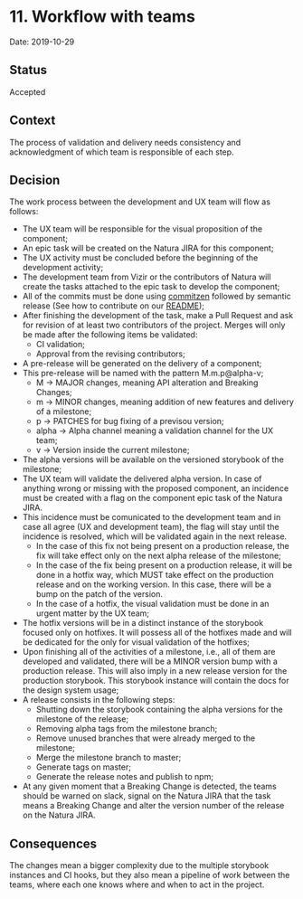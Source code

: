 # 11. Workflow with teams

Date: 2019-10-29

## Status

Accepted

## Context

The process of validation and delivery needs consistency and acknowledgment of which team is responsible of each step.

## Decision

The work process between the development and UX team will flow as follows:
- The UX team will be responsible for the visual proposition of the component;
- An epic task will be created on the Natura JIRA for this component;
- The UX activity must be concluded before the beginning of the development activity;
- The development team from Vizir or the contributors of Natura will create the tasks attached to the epic task to develop the component;
- All of the commits must be done using [commitzen](https://www.npmjs.com/package/commitizen) followed by semantic release (See how to contribute on our [README](../../README.md));
- After finishing the development of the task, make a Pull Request and ask for revision of at least two contributors of the project. Merges will only be made after the following items be validated:
  - CI validation;
  - Approval from the revising contributors;
- A pre-release will be generated on the delivery of a component;
- This pre-release will be named with the pattern M.m.p@alpha-v;
  - M &rarr; MAJOR changes, meaning API alteration and Breaking Changes;
  - m &rarr; MINOR changes, meaning addition of new features and delivery of a milestone;
  - p &rarr; PATCHES for bug fixing of a previsou version;
  - alpha &rarr; Alpha channel meaning a validation channel for the UX team;
  - v &rarr; Version inside the current milestone;
- The alpha versions will be available on the versioned storybook of the milestone;
- The UX team will validate the delivered alpha version. In case of anything wrong or missing with the proposed component, an incidence must be created with a flag on the component epic task of the Natura JIRA.
- This incidence must be comunicated to the development team and in case all agree (UX and development team), the flag will stay until the incidence is resolved, which will be validated again in the next release.
  - In the case of this fix not being present on a production release, the fix will take effect only on the next alpha release of the milestone;
  - In the case of the fix being present on a production release, it will be done in a hotfix way, which MUST take effect on the production release and on the working version. In this case, there will be a bump on the patch of the version.
  - In the case of a hotfix, the visual validation must be done in an urgent matter by the UX team;
- The hotfix versions will be in a distinct instance of the storybook focused only on hotfixes. It will possess all of the hotfixes made and will be dedicated for the only for visual validation of the hotfixes;
- Upon finishing all of the activities of a milestone, i.e., all of them are developed and validated, there will be a MINOR version bump with a production release. This will also imply in a new release version for the production storybook. This storybook instance will contain the docs for the design system usage;
- A release consists in the following steps:
  - Shutting down the storybook containing the alpha versions for the milestone of the release;
  - Removing alpha tags from the milestone branch;
  - Remove unused branches that were already merged to the milestone;
  - Merge the milestone branch to master;
  - Generate tags on master;
  - Generate the release notes and publish to npm;
- At any given moment that a Breaking Change is detected, the teams should be warned on slack, signal on the Natura JIRA that the task means a Breaking Change and alter the version number of the release on the Natura JIRA.

## Consequences

The changes mean a bigger complexity due to the multiple storybook instances and CI hooks, but they also mean a pipeline of work between the teams, where each one knows where and when to act in the project.
